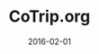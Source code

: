 ---
layout: site
title: "CoTrip.org"
date: 2016-02-01
categories: [community]
version: 1.3.1
major: 1
minor: 3
patch: 1
slug: cotrip
link: http://cotrip.org/snowplow.htm#/snowplow
submitter: lpolepeddi
permalink: /sites/:slug
---